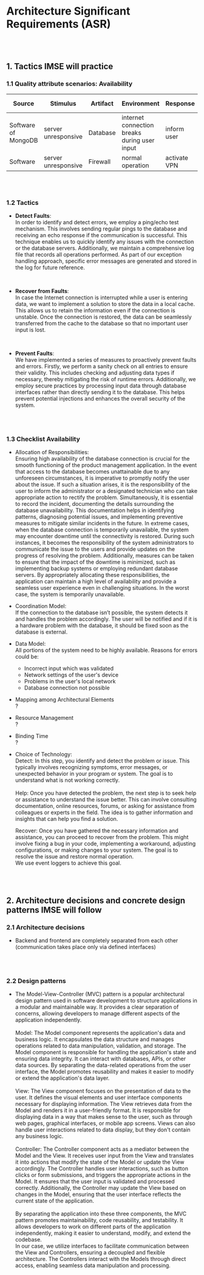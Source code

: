 # Architecture Significant Requirements (ASR)  
<br/>  
<br/>  

## 1. Tactics IMSE will practice
### 1.1 Quality attribute scenarios: Availability

| Source | Stimulus | Artifact | Environment | Response | Response measure |
| - | - | - | - | - | - |
| Software of MongoDB | server unresponsive | Database | internet connection breaks during user input | inform user | within 1 minute |
| Software | server unresponsive | Firewall | normal operation | activate VPN | 20 minutes |
<br/>  
<br/>  

### 1.2 Tactics
- __Detect Faults__:  
In order to identify and detect errors, we employ a ping/echo test mechanism. This involves sending regular pings to the database and receiving an echo response if the communication is successful. This technique enables us to quickly identify any issues with the connection or the database servers. Additionally, we maintain a comprehensive log file that records all operations performed. As part of our exception handling approach, specific error messages are generated and stored in the log for future reference.  
<br/>  

- __Recover from Faults__:  
In case the Internet connection is interrupted while a user is entering data, we want to implement a solution to store the data in a local cache. This allows us to retain the information even if the connection is unstable. Once the connection is restored, the data can be seamlessly transferred from the cache to the database so that no important user input is lost.  
<br/>  

- __Prevent Faults__:  
We have implemented a series of measures to proactively prevent faults and errors. Firstly, we perform a sanity check on all entries to ensure their validity. This includes checking and adjusting data types if necessary, thereby mitigating the risk of runtime errors. Additionally, we employ secure practices by processing input data through database interfaces rather than directly sending it to the database. This helps prevent potential injections and enhances the overall security of the system.  
<br/>  
<br/>  

### 1.3 Checklist Availability
- Allocation of Responsibilities:<br>
  Ensuring high availability of the database connection is crucial for the smooth functioning of the product management application. In the event that access to the database becomes unattainable due to any unforeseen circumstances, it is imperative to promptly notify the user about the issue. If such a situation arises, it is the responsibility of the user to inform the administrator or a designated technician who can take appropriate action to rectify the problem. Simultaneously, it is essential to record the incident, documenting the details surrounding the database unavailability. This documentation helps in identifying patterns, diagnosing potential issues, and implementing preventive measures to mitigate similar incidents in the future. In extreme cases, when the database connection is temporarily unavailable, the system may encounter downtime until the connectivity is restored. During such instances, it becomes the responsibility of the system administrators to communicate the issue to the users and provide updates on the progress of resolving the problem. Additionally, measures can be taken to ensure that the impact of the downtime is minimized, such as implementing backup systems or employing redundant database servers. By appropriately allocating these responsibilities, the application can maintain a high level of availability and provide a seamless user experience even in challenging situations.
  In the worst case, the system is temporarily unavailable.
- Coordination Model:<br>
	If the connection to the database isn’t possible, the system detects it and handles the problem accordingly.
  The user will be notified and if it is a hardware problem with the database, it should be fixed soon as the database is external.
- Data Model:<br>
	All portions of the system need to be highly available.
  Reasons for errors could be:<br>
  -	Incorrect input which was validated
  -	Network settings of the user's device
  -	Problems in the user's local network
  -	Database connection not possible
- Mapping among Architectural Elements<br>	?
- Resource Management<br>	?
- Binding Time<br>	?
- Choice of Technology:<br>
	Detect: In this step, you identify and detect the problem or issue. This typically involves recognizing symptoms, error messages, or unexpected behavior in your program or system. The goal is to understand what is not working correctly.    <br><br>
	Help: Once you have detected the problem, the next step is to seek help or assistance to understand the issue better. This can involve consulting documentation, online resources, forums, or asking for assistance from colleagues or experts in the field. The idea is to gather information and insights that can help you find a solution.

	Recover: Once you have gathered the necessary information and assistance, you can proceed to recover from the problem. This might involve fixing a bug in your code, implementing a workaround, adjusting configurations, or making changes to your system. The goal is to resolve the issue and restore normal operation.
	<br>We use event loggers to achieve this goal.
<br/>  
<br/>  

## 2. Architecture decisions and concrete design patterns IMSE will follow
### 2.1 Architecture decisions
- Backend and frontend are completely separated from each other (communication takes place only via defined interfaces)
<br/>  
<br/>  

### 2.2 Design patterns
- The Model-View-Controller (MVC) pattern is a popular architectural design pattern used in software development to structure applications in a modular and maintainable way. It provides a clear separation of concerns, allowing developers to manage different aspects of the application independently.
<br><br>
    Model: The Model component represents the application's data and business logic. It encapsulates the data structure and manages operations related to data manipulation, validation, and storage. The Model component is responsible for handling the application's state and ensuring data integrity. It can interact with databases, APIs, or other data sources. By separating the data-related operations from the user interface, the Model promotes reusability and makes it easier to modify or extend the application's data layer.
<br><br>
    View: The View component focuses on the presentation of data to the user. It defines the visual elements and user interface components necessary for displaying information. The View retrieves data from the Model and renders it in a user-friendly format. It is responsible for displaying data in a way that makes sense to the user, such as through web pages, graphical interfaces, or mobile app screens. Views can also handle user interactions related to data display, but they don't contain any business logic.
<br><br>
    Controller: The Controller component acts as a mediator between the Model and the View. It receives user input from the View and translates it into actions that modify the state of the Model or update the View accordingly. The Controller handles user interactions, such as button clicks or form submissions, and triggers the appropriate actions in the Model. It ensures that the user input is validated and processed correctly. Additionally, the Controller may update the View based on changes in the Model, ensuring that the user interface reflects the current state of the application.
<br><br>
By separating the application into these three components, the MVC pattern promotes maintainability, code reusability, and testability. It allows developers to work on different parts of the application independently, making it easier to understand, modify, and extend the codebase.<br>
In our case, we utilize interfaces to facilitate communication between the View and Controllers, ensuring a decoupled and flexible architecture. The Controllers interact with the Models through direct access, enabling seamless data manipulation and processing.

